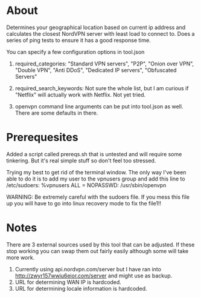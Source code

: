 # About
Determines your geographical location based on current ip address and calculates the closest NordVPN server with least load to connect to. Does a series of ping tests to ensure it has a good response time.

You can specify a few configuration options in tool.json
1. required_categories:
"Standard VPN servers", "P2P", "Onion over VPN", "Double VPN", "Anti DDoS", "Dedicated IP servers", "Obfuscated Servers"

2. required_search_keywords:
Not sure the whole list, but I am curious if "Netflix" will actually work with Netflix. Not yet tried.

3. openvpn command line arguments can be put into tool.json as well. There are some defaults in there.

# Prerequesites

Added a script called prereqs.sh that is untested and will require some tinkering. But it's real simple stuff so don't feel too stressed.

Trying my best to get rid of the terminal window. The only way I've been able to do it is to add my user to the vpnusers group and add this line to /etc/sudoers:
%vpnusers ALL = NOPASSWD: /usr/sbin/openvpn

WARNING: Be extremely careful with the sudoers file. If you mess this file up you will have to go into linux recovery mode to fix the file1!!

# Notes

There are 3 external sources used by this tool that can be adjusted. If these stop working you can swap them out fairly easily although some will take more work.

1. Currently using api.nordvpn.com/server but I have ran into http://zwyr157wwiu6eior.com/server and might use as backup.
1. URL for determining WAN IP is hardcoded.
1. URL for determining locale information is hardcoded.
